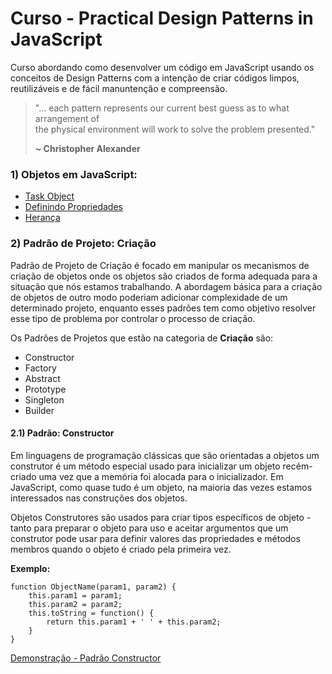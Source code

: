 # Curso - Practical Design Patterns in JavaScript

Curso abordando como desenvolver um código em JavaScript usando os conceitos de Design Patterns com a intenção de criar códigos limpos,
reutilizáveis e de fácil manuntenção e compreensão.

<blockquote>
"... each pattern represents our current best guess as to what arrangement of</br>
the physical environment will work to solve the problem presented."

<strong>~ Christopher Alexander</strong>
</blockquote>

### 1) Objetos em JavaScript: ###

- [Task Object](https://github.com/glaucia86/design-patterns-javascript-demos/blob/master/Objetos%20JavaScript/task.js)
- [Definindo Propriedades](https://github.com/glaucia86/design-patterns-javascript-demos/blob/master/Objetos%20JavaScript/property.js)
- [Herança](https://github.com/glaucia86/design-patterns-javascript-demos/blob/master/Objetos%20JavaScript/inheritance.js)

### 2) Padrão de Projeto: Criação ###

Padrão de Projeto de Criação é focado em manipular os mecanismos de criação de objetos onde os objetos são criados
de forma adequada para a situação que nós estamos trabalhando. A abordagem básica para a criação de objetos de outro modo
poderiam adicionar complexidade de um determinado projeto, enquanto esses padrões tem como objetivo resolver esse tipo de problema
por controlar o processo de criação.

Os Padrões de Projetos que estão na categoria de **Criação** são:

- Constructor
- Factory
- Abstract
- Prototype
- Singleton
- Builder

#### 2.1) Padrão: Constructor ####

Em linguagens de programação clássicas que são orientadas a objetos um construtor é um método especial usado
para inicializar um objeto recém-criado uma vez que a memória foi alocada para o inicializador. Em JavaScript,
como quase tudo é um objeto, na maioria das vezes estamos interessados nas construções dos objetos.

Objetos Construtores são usados para criar tipos específicos de objeto - tanto para preparar o objeto para uso e
aceitar argumentos que um construtor pode usar para definir valores das propriedades e métodos membros quando o
objeto é criado pela primeira vez.

<strong>Exemplo:</strong>
```
function ObjectName(param1, param2) {
    this.param1 = param1;
    this.param2 = param2;
    this.toString = function() {
        return this.param1 + ' ' + this.param2;
    }
}
```

[Demonstração - Padrão Constructor](https://github.com/glaucia86/design-patterns-javascript-demos/blob/master/1%20-%20Padr%C3%B5es%20de%20Cria%C3%A7%C3%A3o/1.1%20-%20Padr%C3%A3o%20Constructor/task.js)

